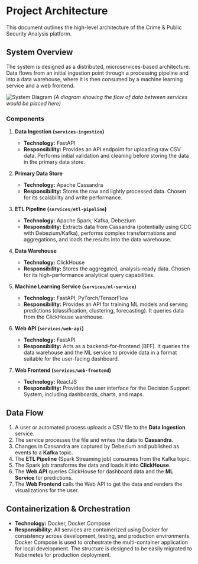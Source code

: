 # Project Architecture

This document outlines the high-level architecture of the Crime & Public Security Analysis platform.

## System Overview

The system is designed as a distributed, microservices-based architecture. Data flows from an initial ingestion point through a processing pipeline and into a data warehouse, where it is then consumed by a machine learning service and a web frontend.

![System Diagram](placeholder_for_diagram.png)
*(A diagram showing the flow of data between services would be placed here)*

### Components

1.  **Data Ingestion (`services-ingestion`)**
    *   **Technology:** FastAPI
    *   **Responsibility:** Provides an API endpoint for uploading raw CSV data. Performs initial validation and cleaning before storing the data in the primary data store.

2.  **Primary Data Store**
    *   **Technology:** Apache Cassandra
    *   **Responsibility:** Stores the raw and lightly processed data. Chosen for its scalability and write performance.

3.  **ETL Pipeline (`services/etl-pipeline`)**
    *   **Technology:** Apache Spark, Kafka, Debezium
    *   **Responsibility:** Extracts data from Cassandra (potentially using CDC with Debezium/Kafka), performs complex transformations and aggregations, and loads the results into the data warehouse.

4.  **Data Warehouse**
    *   **Technology:** ClickHouse
    *   **Responsibility:** Stores the aggregated, analysis-ready data. Chosen for its high-performance analytical query capabilities.

5.  **Machine Learning Service (`services/ml-service`)**
    *   **Technology:** FastAPI, PyTorch/TensorFlow
    *   **Responsibility:** Provides an API for training ML models and serving predictions (classification, clustering, forecasting). It queries data from the ClickHouse warehouse.

6.  **Web API (`services/web-api`)**
    *   **Technology:** FastAPI
    *   **Responsibility:** Acts as a backend-for-frontend (BFF). It queries the data warehouse and the ML service to provide data in a format suitable for the user-facing dashboard.

7.  **Web Frontend (`services/web-frontend`)**
    *   **Technology:** ReactJS
    *   **Responsibility:** Provides the user interface for the Decision Support System, including dashboards, charts, and maps.

## Data Flow

1.  A user or automated process uploads a CSV file to the **Data Ingestion** service.
2.  The service processes the file and writes the data to **Cassandra**.
3.  Changes in Cassandra are captured by Debezium and published as events to a **Kafka** topic.
4.  The **ETL Pipeline** (Spark Streaming job) consumes from the Kafka topic.
5.  The Spark job transforms the data and loads it into **ClickHouse**.
6.  The **Web API** queries ClickHouse for dashboard data and the **ML Service** for predictions.
7.  The **Web Frontend** calls the Web API to get the data and renders the visualizations for the user.

## Containerization & Orchestration

*   **Technology:** Docker, Docker Compose
*   **Responsibility:** All services are containerized using Docker for consistency across development, testing, and production environments. Docker Compose is used to orchestrate the multi-container application for local development. The structure is designed to be easily migrated to Kubernetes for production deployment.
